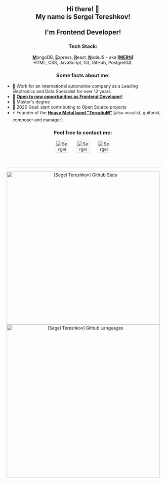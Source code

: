 <h2 align="center"> Hi there! 👋
<br/>
My name is Sergei Tereshkov! 
<br/>
<br/>
I'm Frontend Developer!</h2>

<h3 align="center">Tech Stack:</h3>

<p align="center">
<b><ins>M</ins></b>ongoDB, <b><ins>E</ins></b>xpress, <b><ins>R</ins></b>eact, <b><ins>N</ins></b>odeJS - aka <b>[<ins>MERN</ins>]</b>
<br/>
HTML, CSS, JavaScript, Git, GitHub, PostgreSQL</p>

<h3 align="center">Some facts about me:</h3>

- 🔭 Work for an international automotive company as a Leading Electronics and Data Specialist for over 12 years
- 🌱 <b><ins>Open to new opportunities as Frontend Developer!</ins></b>
- 🔮 Master's degree
- 🥅 2020 Goal: start contributing to Open Source projects
- ⚡ Founder of the <b><a href="https://terraband.ru" title="TerrariuM [Heavy Metal Band] site">Heavy Metal band "TerratiuM"</a></b> [also vocalist, guitarist, composer and manager]

<h3 align="center">Feel free to contact me:</h3>
<p align="center">
  <a href="https://www.linkedin.com/in/stereshkov/" title="Sergei Tereshkov | LinkedIn"><img align="center" alt="Sergei Tereshkov | LinkedIn" width="40px" src="https://cdn.jsdelivr.net/npm/simple-icons@v3/icons/linkedin.svg" /></a>&nbsp;&nbsp;&nbsp;&nbsp;&nbsp;&nbsp;
  <a href="https://vk.com/teratron"                 title="Sergei Tereshkov | VK"><img align="center" alt="Sergei Tereshkov | VK"             width="40px" src="https://cdn.jsdelivr.net/npm/simple-icons@v3/icons/vk.svg" /></a>&nbsp;&nbsp;&nbsp;&nbsp;&nbsp;&nbsp;
  <a href="https://career.habr.com/teratron"        title="Sergei Tereshkov | Habr"><img align="center" alt="Sergei Tereshkov | Habr"         width="40px" src="https://cdn.jsdelivr.net/npm/simple-icons@3.4.1/icons/habr.svg" /></a>
</p>

<br />

---

<p align="center">
  <img align="center"   width="495px" alt="[Segei Tereshkov] Github Stats" src="https://github-readme-stats.vercel.app/api?username=teratron-git&show_icons=true&hide_border=true&hide=issues,contribs&count_private=true&theme=merko&include_all_commits=true" />
  <br />
  <img align="center"   width="495px" alt="[Segei Tereshkov] Github Languages" src="https://github-readme-stats.vercel.app/api/top-langs/?username=teratron-git&hide_border=false&layout=compact&theme=merko" />
</p>
